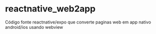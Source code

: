 # reactnative_web2app
Código fonte reactnative/expo que converte paginas web em app nativo android/ios usando webview
